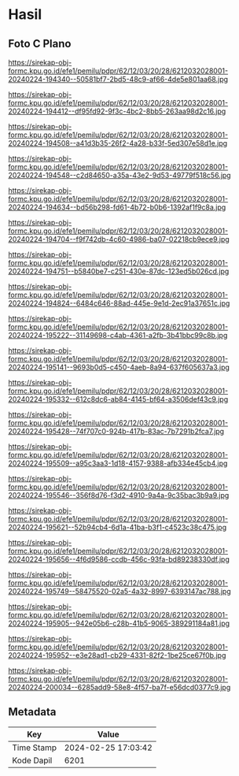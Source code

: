 # Hasil

## Foto C Plano

https://sirekap-obj-formc.kpu.go.id/efe1/pemilu/pdpr/62/12/03/20/28/6212032028001-20240224-194340--50581bf7-2bd5-48c9-af66-4de5e801aa68.jpg

https://sirekap-obj-formc.kpu.go.id/efe1/pemilu/pdpr/62/12/03/20/28/6212032028001-20240224-194412--df95fd92-9f3c-4bc2-8bb5-263aa98d2c16.jpg

https://sirekap-obj-formc.kpu.go.id/efe1/pemilu/pdpr/62/12/03/20/28/6212032028001-20240224-194508--a41d3b35-26f2-4a28-b33f-5ed307e58d1e.jpg

https://sirekap-obj-formc.kpu.go.id/efe1/pemilu/pdpr/62/12/03/20/28/6212032028001-20240224-194548--c2d84650-a35a-43e2-9d53-49779f518c56.jpg

https://sirekap-obj-formc.kpu.go.id/efe1/pemilu/pdpr/62/12/03/20/28/6212032028001-20240224-194634--bd56b298-fd61-4b72-b0b6-1392af1f9c8a.jpg

https://sirekap-obj-formc.kpu.go.id/efe1/pemilu/pdpr/62/12/03/20/28/6212032028001-20240224-194704--f9f742db-4c60-4986-ba07-02218cb9ece9.jpg

https://sirekap-obj-formc.kpu.go.id/efe1/pemilu/pdpr/62/12/03/20/28/6212032028001-20240224-194751--b5840be7-c251-430e-87dc-123ed5b026cd.jpg

https://sirekap-obj-formc.kpu.go.id/efe1/pemilu/pdpr/62/12/03/20/28/6212032028001-20240224-194824--6484c646-88ad-445e-9e1d-2ec91a37651c.jpg

https://sirekap-obj-formc.kpu.go.id/efe1/pemilu/pdpr/62/12/03/20/28/6212032028001-20240224-195222--31149698-c4ab-4361-a2fb-3b41bbc99c8b.jpg

https://sirekap-obj-formc.kpu.go.id/efe1/pemilu/pdpr/62/12/03/20/28/6212032028001-20240224-195141--9693b0d5-c450-4aeb-8a94-637f605637a3.jpg

https://sirekap-obj-formc.kpu.go.id/efe1/pemilu/pdpr/62/12/03/20/28/6212032028001-20240224-195332--612c8dc6-ab84-4145-bf64-a3506def43c9.jpg

https://sirekap-obj-formc.kpu.go.id/efe1/pemilu/pdpr/62/12/03/20/28/6212032028001-20240224-195428--74f707c0-924b-417b-83ac-7b7291b2fca7.jpg

https://sirekap-obj-formc.kpu.go.id/efe1/pemilu/pdpr/62/12/03/20/28/6212032028001-20240224-195509--a95c3aa3-1d18-4157-9388-afb334e45cb4.jpg

https://sirekap-obj-formc.kpu.go.id/efe1/pemilu/pdpr/62/12/03/20/28/6212032028001-20240224-195546--356f8d76-f3d2-4910-9a4a-9c35bac3b9a9.jpg

https://sirekap-obj-formc.kpu.go.id/efe1/pemilu/pdpr/62/12/03/20/28/6212032028001-20240224-195621--52b94cb4-6d1a-41ba-b3f1-c4523c38c475.jpg

https://sirekap-obj-formc.kpu.go.id/efe1/pemilu/pdpr/62/12/03/20/28/6212032028001-20240224-195656--4f6d9586-ccdb-456c-93fa-bd89238330df.jpg

https://sirekap-obj-formc.kpu.go.id/efe1/pemilu/pdpr/62/12/03/20/28/6212032028001-20240224-195749--58475520-02a5-4a32-8997-6393147ac788.jpg

https://sirekap-obj-formc.kpu.go.id/efe1/pemilu/pdpr/62/12/03/20/28/6212032028001-20240224-195905--942e05b6-c28b-41b5-9065-389291184a81.jpg

https://sirekap-obj-formc.kpu.go.id/efe1/pemilu/pdpr/62/12/03/20/28/6212032028001-20240224-195952--e3e28ad1-cb29-4331-82f2-1be25ce67f0b.jpg

https://sirekap-obj-formc.kpu.go.id/efe1/pemilu/pdpr/62/12/03/20/28/6212032028001-20240224-200034--6285add9-58e8-4f57-ba7f-e56dcd0377c9.jpg


## Metadata

| Key        | Value               |
| ---------- | ------------------- |
| Time Stamp | 2024-02-25 17:03:42 |
| Kode Dapil | 6201                |



